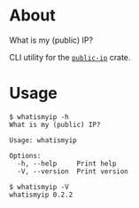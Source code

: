 # About

What is my (public) IP?

CLI utility for the [`public-ip`] crate.

[`public-ip`]: https://crates.io/crates/public-ip

# Usage

```text
$ whatismyip -h
What is my (public) IP?

Usage: whatismyip

Options:
  -h, --help     Print help
  -V, --version  Print version
```

```text
$ whatismyip -V
whatismyip 0.2.2
```

